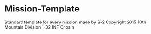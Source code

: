 # Mission-Template
Standard template for every mission made by S-2
Copyright 2015 10th Mountain Division 1-32 INF Chosin
